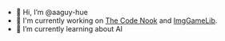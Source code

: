 - 👋 Hi, I’m @aaguy-hue
- 🔭 I'm currently working on [The Code Nook](https://www.thecodenook.org) and [ImgGameLib](https://github.com/aaguy-hue/ImgGameLib).
- 🌱 I’m currently learning about AI

<!--
**aaguy-hue/aaguy-hue** is a ✨ _special_ ✨ repository because its `README.md` (this file) appears on your GitHub profile.

Here are some ideas to get you started:

- 🔭 I’m currently working on ...
- 🌱 I’m currently learning ...
- 👯 I’m looking to collaborate on ...
- 🤔 I’m looking for help with ...
- 💬 Ask me about ...
- 📫 How to reach me: ...
- 😄 Pronouns: ...
- ⚡ Fun fact: ...
-->

